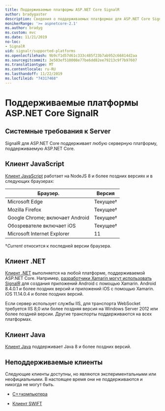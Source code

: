 ```yaml
---
title: Поддерживаемые платформы ASP.NET Core SignalR
author: bradygaster
description: Сведения о поддерживаемых платформах для ASP.NET Core SignalR.
monikerRange: '>= aspnetcore-2.1'
ms.author: bradyg
ms.custom: mvc
ms.date: 11/21/2019
no-loc:
- SignalR
uid: signalr/supported-platforms
ms.openlocfilehash: 9b9cf1d57d61c333c485f23b7ab952c66814d2aa
ms.sourcegitcommit: 3e503ef510008e77be6dd82ee79213c9f7b97607
ms.translationtype: MT
ms.contentlocale: ru-RU
ms.lasthandoff: 11/22/2019
ms.locfileid: "74317468"
---
```

# <a name="aspnet-core-opno-locsignalr-supported-platforms"></a>Поддерживаемые платформы ASP.NET Core SignalR

## <a name="server-system-requirements"></a>Системные требования к  Server

SignalR для ASP.NET Core поддерживает любую серверную платформу, поддерживаемую ASP.NET Core.

## <a name="javascript-client"></a>Клиент JavaScript

[Клиент JavaScript](xref:signalr/javascript-client) работает на NodeJS 8 и более поздних версиях и в следующих браузерах:

| Браузер.                         | Версия         |
| ------------------------------- | --------------- |
| Microsoft Edge                  | Текущее&dagger; |
| Mozilla Firefox                 | Текущее&dagger; |
| Google Chrome; включает Android | Текущее&dagger; |
| Обозревателе включает iOS            | Текущее&dagger; |
| Microsoft Internet Explorer     | 11              |

&dagger;*Current* относится к последней версии браузера.

## <a name="net-client"></a>Клиент .NET

[Клиент .NET](xref:signalr/dotnet-client) выполняется на любой платформе, поддерживаемой ASP.NET Core. Например, [разработчики Xamarin могут использовать SignalR](https://github.com/aspnet/Announcements/issues/305) для создания приложений Android с помощью Xamarin. Android 8.4.0.1 и более поздних версий и приложений iOS с помощью Xamarin. iOS 11.14.0.4 и более поздних версий.

Если сервер использует службы IIS, для транспорта WebSocket требуется IIS 8,0 или более поздняя версия на Windows Server 2012 или более поздней версии. Другие транспорты поддерживаются на всех платформах.

## <a name="java-client"></a>Клиент Java

[Клиент Java](xref:signalr/java-client) поддерживает Java 8 и более поздних версий.

## <a name="unsupported-clients"></a>Неподдерживаемые клиенты

Следующие клиенты доступны, но являются экспериментальными или неофициальными. В настоящее время они не поддерживаются и никогда не могут быть.

* [C++компьютера](https://github.com/aspnet/SignalR/tree/master/clients/cpp)

* [Клиент SWIFT](https://github.com/moozzyk/SignalR-Client-Swift)
